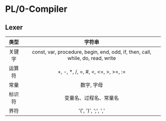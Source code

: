 # PL/0-Compiler

## Lexer

|  类型  |                            字符串                            |
| :----: | :----------------------------------------------------------: |
| 关键字 | const, var, procedure, begin, end, odd, if, then, call, while, do, read, write |
| 运算符 |              +, -, *, /, =, #, <, <=, >, >=, :=              |
|  常量  |                          数字, 字母                          |
| 标识符 |                    变量名、过程名、常量名                    |
|  界符  |                      '(', ')', ';', ','                      |

